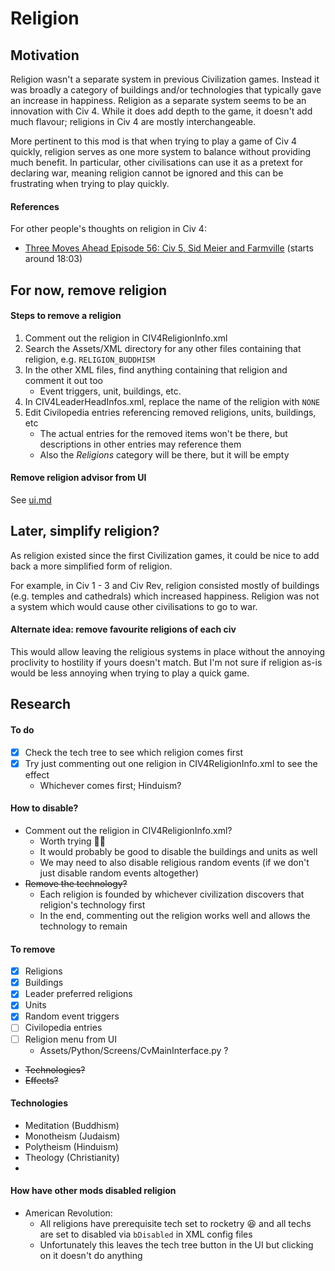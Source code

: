 # Religion

## Motivation

Religion wasn't a separate system in previous Civilization games. Instead it was broadly a category of buildings and/or technologies that typically gave an increase in happiness. Religion as a separate system seems to be an innovation with Civ 4. While it does add depth to the game, it doesn't add much flavour; religions in Civ 4 are mostly interchangeable.

More pertinent to this mod is that when trying to play a game of Civ 4 quickly, religion serves as one more system to balance without providing much benefit. In particular, other civilisations can use it as a pretext for declaring war, meaning religion cannot be ignored and this can be frustrating when trying to play quickly.

#### References

For other people's thoughts on religion in Civ 4:

- [Three Moves Ahead Episode 56: Civ 5, Sid Meier and Farmville](https://www.idlethumbs.net/3ma/episodes/civ-5-sid-meier-and-farmville) (starts around 18:03)

## For now, remove religion

#### Steps to remove a religion

1. Comment out the religion in CIV4ReligionInfo.xml
1. Search the Assets/XML directory for any other files containing that religion, e.g. `RELIGION_BUDDHISM`
1. In the other XML files, find anything containing that religion and comment it out too
   - Event triggers, unit, buildings, etc.
1. In CIV4LeaderHeadInfos.xml, replace the name of the religion with `NONE`
1. Edit Civilopedia entries referencing removed religions, units, buildings, etc
   - The actual entries for the removed items won't be there, but descriptions in other entries may reference them
   - Also the _Religions_ category will be there, but it will be empty

#### Remove religion advisor from UI

See [ui.md](ui.md)

## Later, simplify religion?

As religion existed since the first Civilization games, it could be nice to add back a more simplified form of religion.

For example, in Civ 1 - 3 and Civ Rev, religion consisted mostly of buildings (e.g. temples and cathedrals) which increased happiness. Religion was not a system which would cause other civilisations to go to war.

#### Alternate idea: remove favourite religions of each civ

This would allow leaving the religious systems in place without the annoying proclivity to hostility if yours doesn't match. But I'm not sure if religion as-is would be less annoying when trying to play a quick game.

## Research

#### To do

- [x] Check the tech tree to see which religion comes first
- [x] Try just commenting out one religion in CIV4ReligionInfo.xml to see the effect
  - Whichever comes first; Hinduism?

#### How to disable?

- Comment out the religion in CIV4ReligionInfo.xml?
  - Worth trying 🤷‍♂
  - It would probably be good to disable the buildings and units as well
  - We may need to also disable religious random events (if we don't just disable random events altogether)
- ~~Remove the technology?~~
  - Each religion is founded by whichever civilization discovers that religion's technology first
  - In the end, commenting out the religion works well and allows the technology to remain

#### To remove

- [x] Religions
- [x] Buildings
- [x] Leader preferred religions
- [x] Units
- [x] Random event triggers
- [ ] Civilopedia entries
- [ ] Religion menu from UI
  - Assets/Python/Screens/CvMainInterface.py ?
- ~~Technologies?~~
- ~~Effects?~~

#### Technologies

- Meditation (Buddhism)
- Monotheism (Judaism)
- Polytheism (Hinduism)
- Theology (Christianity)
-

#### How have other mods disabled religion

- American Revolution:
  - All religions have prerequisite tech set to rocketry 😆 and all techs are set to disabled via `bDisabled` in XML config files
  - Unfortunately this leaves the tech tree button in the UI but clicking on it doesn't do anything
